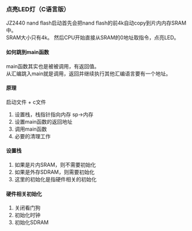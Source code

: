 ﻿### 点亮LED灯（C语言版）

JZ2440 nand flash启动首先会把nand flash的前4k自动copy到片内内存SRAM中。  
SRAM大小只有4k。
然后CPU开始直接从SRAM的0地址取指令，点亮LED。

#### 如何跳到main函数  
main函数其实也是被被调用，有返回值。  
从汇编跳入main就是调用，返回并继续执行其他汇编语言要有一个地址。

#### 原理  
启动文件 + c文件  
1. 设置栈，栈指针指向内存 sp->内存
2. 设置main函数的返回地址
3. 调用main函数
4. 必要的清理工作

#### 设置栈
1. 如果是片内SRAM，则不需要初始化
2. 如果是外存SDRAM，则需要初始化
3. 这里的初始化是指硬件相关的初始化

#### 硬件相关初始化
1. 关闭看门狗
2. 初始化时钟
3. 初始化SDRAM